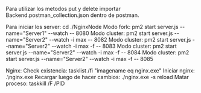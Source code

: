 Para utilizar los metodos put y delete importar Backend.postman_collection.json dentro de postman.

Para iniciar los server:
cd ./NginxNode
Modo fork: pm2 start server.js --name="Server1" --watch -- 8080
Modo cluster: pm2 start server.js --name="Server2" --watch -i max -- 8082
Modo cluster: pm2 start server.js --name="Server2" --watch -i max -f -- 8083
Modo cluster: pm2 start server.js --name="Server2" --watch -i max -f -- 8084
Modo cluster: pm2 start server.js --name="Server2" --watch -i max -f -- 8085

Nginx:
Check existencia: tasklist /fi "imagename eq nginx.exe"
Iniciar nginx: .\nginx.exe
Recargar luego de hacer cambios: ./nginx.exe -s reload
Matar proceso: taskkill /F /PID <pid>
